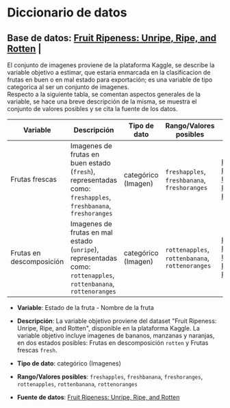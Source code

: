 # Diccionario de datos

## Base de datos: [Fruit Ripeness: Unripe, Ripe, and Rotten](https://www.kaggle.com/datasets/leftin/fruit-ripeness-unripe-ripe-and-rotten) |

El conjunto de imagenes proviene de la plataforma Kaggle, se describe la variable objetivo a estimar, que estaria enmarcada en la clasificacion de frutas en buen o en mal estado para exportación; es una variable de tipo categorica al ser un conjunto de imagenes.  
Respecto a la siguiente tabla, se comentan aspectos generales de la variable, se hace una breve descripción de la misma, se muestra el conjunto de valores posibles y se cita la fuente de los datos.

| Variable | Descripción | Tipo de dato | Rango/Valores posibles | Fuente de datos |
| --- | --- | --- | --- | --- |
| Frutas frescas | Imagenes de frutas en buen estado (`fresh`), representadas como: `freshapples`,  `freshbanana`,  `freshoranges` | categórico  (Imagen) | `freshapples`,  `freshbanana`,  `freshoranges` | [Fruit Ripeness: Unripe, Ripe, and Rotten](https://www.kaggle.com/datasets/leftin/fruit-ripeness-unripe-ripe-and-rotten) |
  | Frutas en descomposición | Imagenes de frutas en mal estado (`unripe`), representadas como: `rottenapples`,  `rottenbanana`,  `rottenoranges`| categórico  (Imagen) | `rottenapples`,  `rottenbanana`,  `rottenoranges` | [Fruit Ripeness: Unripe, Ripe, and Rotten](https://www.kaggle.com/datasets/leftin/fruit-ripeness-unripe-ripe-and-rotten) |



- **Variable**: Estado de la fruta - Nombre de la fruta
- **Descripción**: La variable objetivo proviene del dataset "Fruit Ripeness: Unripe, Ripe, and Rotten", disponible en la plataforma Kaggle. La variable objetivo incluye imagenes de bananos, manzanas y naranjas, en dos estados posibles:  Frutas en descomposición `rotten` y Frutas frescas `fresh`.

- **Tipo de dato**: categórico  (Imagenes)
- **Rango/Valores posibles**: `freshapples`,  `freshbanana`,  `freshoranges`,  `rottenapples`,  `rottenbanana`,  `rottenoranges` 
- **Fuente de datos**: [Fruit Ripeness: Unripe, Ripe, and Rotten](https://www.kaggle.com/datasets/leftin/fruit-ripeness-unripe-ripe-and-rotten)


